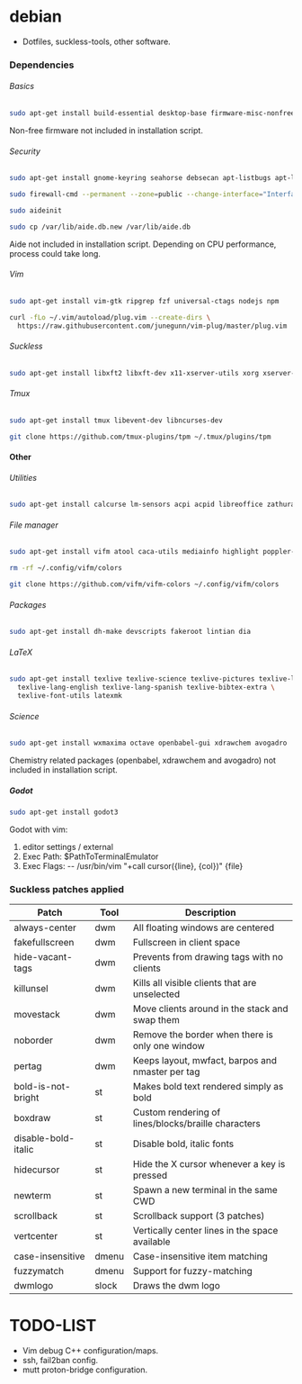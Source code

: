 # debian
- Dotfiles, suckless-tools, other software.


### Dependencies

###### Basics

```bash
sudo apt-get install build-essential desktop-base firmware-misc-nonfree firmware-linux-nonfree cmake clangd python3-dev manpages-dev git curl net-tools rxvt-unicode
```
Non-free firmware not included in installation script.

###### Security

```bash
sudo apt-get install gnome-keyring seahorse debsecan apt-listbugs apt-listchanges resolvconf firewalld firewall-config fail2ban aide exim4 watchdog nmap macchanger openvpn mat2
```
```bash
sudo firewall-cmd --permanent --zone=public --change-interface="Interface"
```
```bash
sudo aideinit
```
```bash
sudo cp /var/lib/aide.db.new /var/lib/aide.db
```
Aide not included in installation script. Depending on CPU performance, process could take long.

###### Vim

```bash
sudo apt-get install vim-gtk ripgrep fzf universal-ctags nodejs npm
```
```bash
curl -fLo ~/.vim/autoload/plug.vim --create-dirs \
  https://raw.githubusercontent.com/junegunn/vim-plug/master/plug.vim
```

###### Suckless

```bash
sudo apt-get install libxft2 libxft-dev x11-xserver-utils xorg xserver-xorg-dev libxinerama-dev libxrandr-dev
```

###### Tmux

```bash
sudo apt-get install tmux libevent-dev libncurses-dev
```
```bash
git clone https://github.com/tmux-plugins/tpm ~/.tmux/plugins/tpm
```

#### Other

###### Utilities

```bash
sudo apt-get install calcurse lm-sensors acpi acpid libreoffice zathura mutt firefox-esr feh pulseaudio alsa-utils vlc audacity figlet
```

###### File manager

```bash
sudo apt-get install vifm atool caca-utils mediainfo highlight poppler-utils w3m w3m-img imagemagick
```
```bash
rm -rf ~/.config/vifm/colors
```
```bash
git clone https://github.com/vifm/vifm-colors ~/.config/vifm/colors
```

###### Packages

```bash
sudo apt-get install dh-make devscripts fakeroot lintian dia
```

###### LaTeX

```bash
sudo apt-get install texlive texlive-science texlive-pictures texlive-latex-extra \
  texlive-lang-english texlive-lang-spanish texlive-bibtex-extra \
  texlive-font-utils latexmk
```

###### Science

```bash
sudo apt-get install wxmaxima octave openbabel-gui xdrawchem avogadro
```
Chemistry related packages (openbabel, xdrawchem and avogadro) not included in installation script.

##### Godot
```bash
sudo apt-get install godot3
```
Godot with vim:
1. editor settings / external
2. Exec Path: $PathToTerminalEmulator
3. Exec Flags: -- /usr/bin/vim "+call cursor({line}, {col})" {file}



### Suckless patches applied
| Patch               | Tool  | Description                                         |
| ------------------- | ----- | --------------------------------------------------- |
| always-center       | dwm   | All floating windows are centered                   |
| fakefullscreen      | dwm   | Fullscreen in client space                          |
| hide-vacant-tags    | dwm   | Prevents from drawing tags with no clients          |
| killunsel           | dwm   | Kills all visible clients that are unselected       |
| movestack           | dwm   | Move clients around in the stack and swap them      |
| noborder            | dwm   | Remove the border when there is only one window     |
| pertag              | dwm   | Keeps layout, mwfact, barpos and nmaster per tag    |
| bold-is-not-bright  | st    | Makes bold text rendered simply as bold             |
| boxdraw             | st    | Custom rendering of lines/blocks/braille characters |
| disable-bold-italic | st    | Disable bold, italic fonts                          |
| hidecursor          | st    | Hide the X cursor whenever a key is pressed         |
| newterm             | st    | Spawn a new terminal in the same CWD                |
| scrollback          | st    | Scrollback support (3 patches)                 |
| vertcenter          | st    | Vertically center lines in the space available      |
| case-insensitive    | dmenu | Case-insensitive item matching                      |
| fuzzymatch          | dmenu | Support for fuzzy-matching                          |
| dwmlogo             | slock | Draws the dwm logo                                  |

# TODO-LIST
- Vim debug C++ configuration/maps.
- ssh, fail2ban config.
- mutt proton-bridge configuration.
